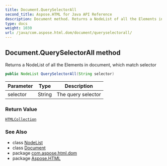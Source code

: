 ```yaml
---
title: Document.QuerySelectorAll
second_title: Aspose.HTML for Java API Reference
description: Document method. Returns a NodeList of all the Elements in document which match selector
type: docs
weight: 1030
url: /java/com.aspose.html.dom/document/queryselectorall/
---
```

## Document.QuerySelectorAll method

Returns a NodeList of all the Elements in document, which match selector

```java
public NodeList QuerySelectorAll(String selector)
```

| Parameter | Type | Description |
| --- | --- | --- |
| selector | String | The query selector |

### Return Value

[`HTMLCollection`](../../../com.aspose.html.collections/htmlcollection/)

### See Also

* class [NodeList](../../../com.aspose.html.collections/nodelist/)
* class [Document](../)
* package [com.aspose.html.dom](../../../com.aspose.html.dom/)
* package [Aspose.HTML](../../../)
